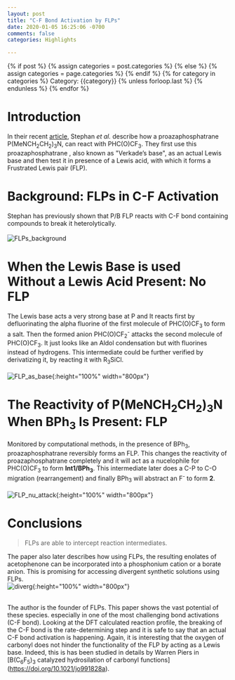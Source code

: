 ```yaml
---
layout: post
title: "C-F Bond Activation by FLPs"
date: 2020-01-05 16:25:06 -0700
comments: false
categories: Highlights

---
```

<div class="post-categories">
  {% if post %}
    {% assign categories = post.categories %}
  {% else %}
    {% assign categories = page.categories %}
  {% endif %}
  {% for category in categories %}
  Category: {{category}}
  {% unless forloop.last %}&nbsp;{% endunless %}
  {% endfor %}
</div>

# Introduction
In their recent [article](https://doi.org/10.1039/C9DT04588K), Stephan _et al._ describe how a proazaphosphatrane P(MeNCH<sub>2</sub>CH<sub>2</sub>)<sub>3</sub>N, can react with PHC(O)CF<sub>3</sub>. They first use this proazaphosphatrane , also known as "Verkade’s base", as an actual Lewis base and then test it in presence of a Lewis acid, with which it forms a Frustrated Lewis pair (FLP).

# Background: FLPs in C-F Activation
Stephan has previously shown that P/B FLP reacts with C-F bond containing compounds to
break it heterolytically.  
<br/>
![FLPs_background](https://dl.dropboxusercontent.com/s/bthvv4euey4pt22/FLPs_background3.png?dl=0)  

# When the Lewis Base is used Without a Lewis Acid Present: No FLP
The Lewis base acts a very strong base at P and It reacts first by defluorinating the alpha fluorine of the first molecule of 
PHC(O)CF<sub>3</sub> to form a salt. Then the formed anion PHC(O)CF<sub>2</sub><sup>-</sup> attacks the second molecule of PHC(O)CF<sub>3</sub>. It just looks like an Aldol condensation but with fluorines instead of hydrogens. This intermediate could be
further verified by derivatizing it, by reacting it with R<sub>3</sub>SiCl.
<br/>    
![FLP_as_base](https://dl.dropboxusercontent.com/s/ark8707nx0uwnoy/FLP_as_base5.jpg?dl=0){:height="100%" width="800px"}  

# The Reactivity of P(MeNCH<sub>2</sub>CH<sub>2</sub>)<sub>3</sub>N When BPh<sub>3</sub> Is Present: FLP

Monitored by computational methods, in the presence of BPh<sub>3</sub>, proazaphosphatrane reversibly forms an FLP. This changes the reactivity of proazaphosphatrane
completely and it will act as a nucelophile for PHC(O)CF<sub>3</sub> to form __Int1/BPh<sub>3</sub>__. This intermediate
later does a C-P to C-O migration (rearrangement) and finally BPh<sub>3</sub> will abstract an F<sup>-</sup> to form __2__.  
<br/>
![FLP_nu_attack](https://dl.dropboxusercontent.com/s/nh9sf8eu3wwt5uq/FLP_nu_attack.png?dl=0){:height="100%" width="800px"}  

# Conclusions

> FLPs are able to intercept reaction intermediates.

The paper also later describes how using FLPs, the resulting enolates of acetophenone can be incorporated into a phosphonium cation or a borate anion. This is promising for accessing divergent synthetic solutions using FLPs.
<br/>
![diverg](https://dl.dropboxusercontent.com/s/kbpkj7isrh9iicu/diverg.jpeg?dl=0){:height="100%" width="800px"}  
<br/>

The author is the founder of FLPs. This paper shows the vast potential 
of these species. especially in one of the most challenging bond activations (C-F bond). Looking at the 
DFT calculated reaction profile, the breaking of the C-F bond is the rate-determining step and it is safe to say that 
an actual C-F bond activation is happening. Again, it is interesting that the oxygen of carbonyl does not hinder the functionality of the FLP by acting as a Lewis base. Indeed, this is has been studied in details by Warren Piers in
[B(C<sub>6</sub>F<sub>5</sub>)<sub>3</sub> catalyzed hydrosilation of carbonyl functions] (https://doi.org/10.1021/jo991828a).

